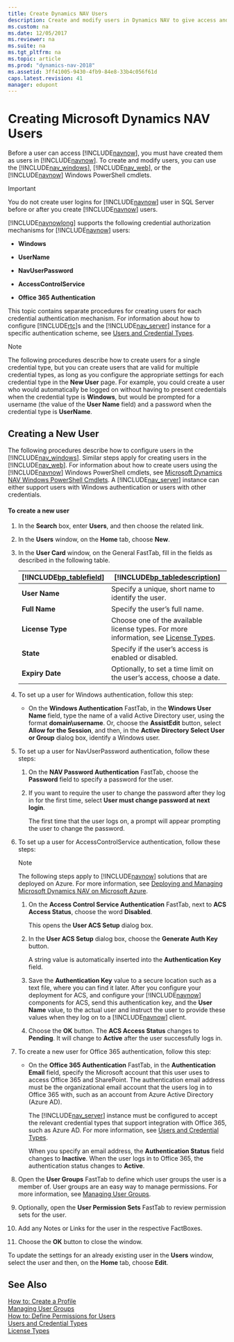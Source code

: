 ```yaml
---
title: Create Dynamics NAV Users
description: Create and modify users in Dynamics NAV to give access and modify users by using the Windows client, web client or Windows PowerShell cmtlets.
ms.custom: na
ms.date: 12/05/2017
ms.reviewer: na
ms.suite: na
ms.tgt_pltfrm: na
ms.topic: article
ms.prod: "dynamics-nav-2018"
ms.assetid: 3ff41005-9430-4fb9-84e8-33b4c056f61d
caps.latest.revision: 41
manager: edupont
---
```

# Creating Microsoft Dynamics NAV Users
Before a user can access [!INCLUDE[navnow](includes/navnow_md.md)], you must have created them as users in [!INCLUDE[navnow](includes/navnow_md.md)]. To create and modify users, you can use the [!INCLUDE[nav_windows](includes/nav_windows_md.md)], [!INCLUDE[nav_web](includes/nav_web_md.md)], or the [!INCLUDE[navnow](includes/navnow_md.md)] Windows PowerShell cmdlets.  

> [!IMPORTANT]  
>  You do not create user logins for [!INCLUDE[navnow](includes/navnow_md.md)] user in SQL Server before or after you create [!INCLUDE[navnow](includes/navnow_md.md)] users.  

 [!INCLUDE[navnowlong](includes/navnowlong_md.md)] supports the following credential authorization mechanisms for [!INCLUDE[navnow](includes/navnow_md.md)] users:  

-   **Windows**  

-   **UserName**  

-   **NavUserPassword**  

-   **AccessControlService**  

-   **Office 365 Authentication**  

 This topic contains separate procedures for creating users for each credential authentication mechanism. For information about how to configure [!INCLUDE[rtc](includes/rtc_md.md)]s and the [!INCLUDE[nav_server](includes/nav_server_md.md)] instance for a specific authentication scheme, see [Users and Credential Types](Users-and-Credential-Types.md).  

> [!NOTE]  
>  The following procedures describe how to create users for a single credential type, but you can create users that are valid for multiple credential types, as long as you configure the appropriate settings for each credential type in the **New User** page. For example, you could create a user who would automatically be logged on without having to present credentials when the credential type is **Windows**, but would be prompted for a username \(the value of the **User Name** field\) and a password when the credential type is **UserName**.  

## Creating a New User  
 The following procedures describe how to configure users in the [!INCLUDE[nav_windows](includes/nav_windows_md.md)]. Similar steps apply for creating users in the [!INCLUDE[nav_web](includes/nav_web_md.md)]. For information about how to create users using the [!INCLUDE[navnow](includes/navnow_md.md)] Windows PowerShell cmdlets, see [Microsoft Dynamics NAV Windows PowerShell Cmdlets](Microsoft-Dynamics-NAV-Windows-PowerShell-Cmdlets.md). A [!INCLUDE[nav_server](includes/nav_server_md.md)] instance can either support users with Windows authentication or users with other credentials.  

#### To create a new user  

1.  In the **Search** box, enter **Users**, and then choose the related link.  

2.  In the **Users** window, on the  **Home** tab, choose **New**.  

3.  In the **User Card** window, on the General FastTab, fill in the fields as described in the following table.  

    |[!INCLUDE[bp_tablefield](includes/bp_tablefield_md.md)]|[!INCLUDE[bp_tabledescription](includes/bp_tabledescription_md.md)]|  
    |---------------------------------|---------------------------------------|  
    |**User Name**|Specify a unique, short name to identify the user.|  
    |**Full Name**|Specify the user’s full name.|  
    |**License Type**|Choose one of the available license types. For more information, see [License Types](License-Types.md).|  
    |**State**|Specify if the user’s access is enabled or disabled.|  
    |**Expiry Date**|Optionally, to set a time limit on the user’s access, choose a date.|  

4.  To set up a user for Windows authentication, follow this step:  

    -   On the **Windows Authentication** FastTab, in the **Windows User Name** field, type the name of a valid Active Directory user, using the format **domain\\username**. Or, choose the **AssistEdit** button, select **Allow for the Session**, and then, in the **Active Directory Select User or Group** dialog box, identify a Windows user.  

5.  To set up a user for NavUserPassword authentication, follow these steps:  

    1.  On the **NAV Password Authentication** FastTab, choose the **Password** field to specify a password for the user.  

    2.  If you want to require the user to change the password after they log in for the first time, select **User must change password at next login**.  

         The first time that the user logs on, a prompt will appear prompting the user to change the password.  

6.  To set up a user for AccessControlService authentication, follow these steps:  

    > [!NOTE]  
    >  The following steps apply to [!INCLUDE[navnow](includes/navnow_md.md)] solutions that are deployed on Azure. For more information, see [Deploying and Managing Microsoft Dynamics NAV on Microsoft Azure](Deploying-and-Managing-Microsoft-Dynamics-NAV-on-Microsoft-Azure.md).  

    1.  On the **Access Control Service Authentication** FastTab, next to **ACS Access Status**, choose the word **Disabled**.  

         This opens the **User ACS Setup** dialog box.  

    2.  In the **User ACS Setup** dialog box, choose the **Generate Auth Key** button.  

         A string value is automatically inserted into the **Authentication Key** field.  

    3.  Save the **Authentication Key** value to a secure location such as a text file, where you can find it later. After you configure your deployment for ACS, and configure your [!INCLUDE[navnow](includes/navnow_md.md)] components for ACS, send this authentication key, and the **User Name** value, to the actual user and instruct the user to provide these values when they log on to a [!INCLUDE[navnow](includes/navnow_md.md)] client.  

    4.  Choose the **OK** button. The **ACS Access Status** changes to **Pending**. It will change to **Active** after the user successfully logs in.  

7.  To create a new user for Office 365 authentication, follow this step:  

    -   On the **Office 365 Authentication** FastTab, in the **Authentication Email** field, specify the Microsoft account that this user uses to access Office 365 and SharePoint. The authentication email address must be the organizational email account that the users log in to Office 365 with, such as an account from Azure Active Directory \(Azure AD\).  

         The [!INCLUDE[nav_server](includes/nav_server_md.md)] instance must be configured to accept the relevant credential types that support integration with Office 365, such as Azure AD. For more information, see [Users and Credential Types](Users-and-Credential-Types.md).  

         When you specify an email address, the **Authentication Status** field changes to **Inactive**. When the user logs in to Office 365, the authentication status changes to **Active**.  

8.  Open the **User Groups** FastTab to define which user groups the user is a member of. User groups are an easy way to manage permissions. For more information, see [Managing  User Groups](managing-user-groups.md).  

9. Optionally, open the **User Permission Sets** FastTab to review permission sets for the user.  

10. Add any Notes or Links for the user in the respective FactBoxes.  

11. Choose the **OK** button to close the window.  

 To update the settings for an already existing user in the **Users** window, select the user and then, on the **Home** tab, choose **Edit**.  

## See Also  
[How to: Create a Profile](how-to-create-a-profile.md)  
[Managing  User Groups](managing-user-groups.md)  
[How to: Define Permissions for Users](How-to--Define-Permissions-for-Users.md)   
[Users and Credential Types](Users-and-Credential-Types.md)   
[License Types](License-Types.md)
